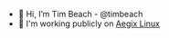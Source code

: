 - 👋 Hi, I’m Tim Beach - @timbeach
- 👀 I'm working publicly on [Aegix Linux](https://aegixlinux.org) 
